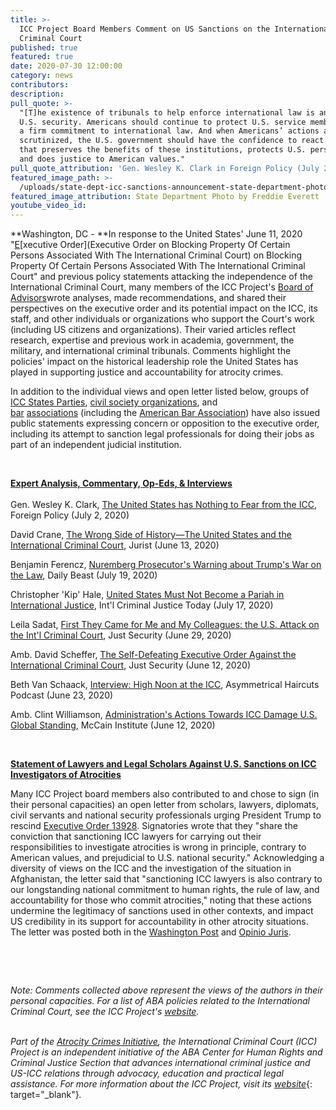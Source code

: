 ```yaml
---
title: >-
  ICC Project Board Members Comment on US Sanctions on the International
  Criminal Court
published: true
featured: true
date: 2020-07-30 12:00:00
category: news
contributors:
description:
pull_quote: >-
  "[T]he existence of tribunals to help enforce international law is an asset to
  U.S. security. Americans should continue to protect U.S. service members with
  a firm commitment to international law. And when Americans’ actions are
  scrutinized, the U.S. government should have the confidence to react in a way
  that preserves the benefits of these institutions, protects U.S. personnel,
  and does justice to American values."
pull_quote_attribution: 'Gen. Wesley K. Clark in Foreign Policy (July 2, 2020)'
featured_image_path: >-
  /uploads/state-dept-icc-sanctions-announcement-state-department-photo-by-freddie-everett-public-domain.jpg
featured_image_attribution: State Department Photo by Freddie Everett
youtube_video_id:
---
```


**Washington, DC -&nbsp;**In response to the United States' June 11, 2020 "[E](__notset__)[xecutive Order](Executive Order on Blocking Property Of Certain Persons Associated With The International Criminal Court)&nbsp;on Blocking Property Of Certain Persons Associated With The International Criminal Court" and previous policy statements attacking the independence of the International Criminal Court, many members of the ICC Project's [Board of Advisors](https://www.aba-icc.org/the-aba-icc-project/board-of-advisors/)wrote analyses, made recommendations, and shared their perspectives on the executive order and its potential impact on the ICC, its staff, and other individuals or organizations who support the Court's work (including US citizens and organizations). Their varied articles reflect research, expertise and previous work in academia, government, the military, and international criminal tribunals. Comments highlight the policies' impact on the historical leadership role the United States has played in supporting justice and accountability for atrocity crimes.

In addition to the individual views and open letter listed below, groups of [ICC S](__notset__)[tates Parties](https://onu.delegfrance.org/We-remain-committed-to-an-international-rules-based-order), [civil society organizations](https://www.hrw.org/news/2020/06/11/oppose-trump-administration-measures-against-international-criminal-court), and [bar](https://www.nycbar.org/member-and-career-services/committees/reports-listing/reports/detail/executive-order-authorizing-international-criminal-court-icc-sanctions)&nbsp;[associations](https://www.ibanet.org/Article/NewDetail.aspx?ArticleUid=91b435ac-2ab3-4dad-b8b2-2f6c18d8aecd)&nbsp;(including the [American Bar Association](https://www.americanbar.org/news/abanews/aba-news-archives/2020/06/aba-president-judy-perry-martinez-statement-re--u-s--sanctions-o/)) have also issued public statements expressing concern or opposition to the executive order, including its attempt to sanction legal professionals for doing their jobs as part of an independent judicial institution.

&nbsp;

<u><strong>Expert Analysis, Commentary, Op-Eds, &amp; Interviews</strong></u><br><br>Gen. Wesley K. Clark, [The United States has Nothing to Fear from the ICC](https://foreignpolicy.com/2020/07/02/the-united-states-has-nothing-to-fear-from-the-icc/), Foreign Policy (July 2, 2020)

David Crane, [The Wrong Side of History—The United States and the International Criminal Court](https://www.jurist.org/commentary/2020/06/david-crane-wrong-history-icc/), Jurist (June 13, 2020)

Benjamin Ferencz, [Nuremberg Prosecutor's Warning about Trump's War on the Law](https://www.thedailybeast.com/nuremberg-prosecutors-warning-about-trumps-war-on-the-rule-of-law), Daily Beast (July 19, 2020)

Christopher 'Kip' Hale, [United States Must Not Become a Pariah in International Justice](https://www.international-criminal-justice-today.org/opinion/us-must-not-become-a-pariah-in-international-justice/), Int'l Criminal Justice Today (July 17, 2020)

Leila Sadat, [First They Came for Me and My](https://www.justsecurity.org/70996/first-they-came-for-me-and-my-colleagues-the-us-attack-on-the-intl-criminal-court/)[&nbsp;](__notset__)[Colleagues: the U.S. Attack on the Int'l Criminal Court](https://www.justsecurity.org/70996/first-they-came-for-me-and-my-colleagues-the-us-attack-on-the-intl-criminal-court/), Just Security (June 29, 2020)

Amb. David Scheffer, [The Self-Defeating Executive Order Against the International Criminal Court](https://www.justsecurity.org/70742/the-self-defeating-executive-order-against-the-international-criminal-court/), Just Security (June 12, 2020)

Beth Van Schaack, [Interview: High Noon at the ICC](https://www.asymmetricalhaircuts.com/episodes/justice-update-high-noon-at-the-icc/), Asymmetrical Haircuts Podcast (June 23, 2020)

Amb. Clint Williamson, [Administration's Actions Towards ICC Damage U.S. Global Standing](https://www.mccaininstitute.org/blog/amb-williamson-administrations-actions-towards-icc-damage-u-s-global-standing/), McCain Institute (June 12, 2020)

&nbsp;

<u><strong>Statement of Lawyers and Legal Scholars Against U.S. Sanctions on ICC Investigators of Atrocities</strong></u>

Many ICC Project board members also contributed to and chose to sign (in their personal capacities) an open letter from scholars, lawyers, diplomats, civil servants and national security professionals urging President Trump to rescind [Executive Order 13928](https://www.whitehouse.gov/presidential-actions/executive-order-blocking-property-certain-persons-associated-international-criminal-court/). Signatories wrote that they "share the conviction that sanctioning ICC lawyers for carrying out their responsibilities to investigate atrocities is wrong in principle, contrary to American values, and prejudicial to U.S. national security." Acknowledging a diversity of views on the ICC and the investigation of the situation in Afghanistan, the letter said that "sanctioning ICC lawyers is also contrary to our longstanding national commitment to human rights, the rule of law, and accountability for those who commit atrocities," noting that these actions undermine the legitimacy of sanctions used in other contexts, and impact US credibility in its support for accountability in other atrocity situations. The letter was posted both in the [Washington Post](https://www.washingtonpost.com/national-security/lawyers-urge-trump-to-rescind-sanctions-and-travel-bans-for-international-criminal-court/2020/06/29/0ef0c476-ba15-11ea-86d5-3b9b3863273b_story.html) and [Opinio Juris](http://opiniojuris.org/2020/06/30/statement-against-us-sanctions-on-icc-investigations/).

&nbsp;

&nbsp;

*Note: Comments collected above represent the views of the authors in their personal capacities. For a list of ABA policies related to the International Criminal Court, see the ICC Project's [website](https://www.aba-icc.org/the-aba-icc-project/aba-policy-on-the-icc/).*

<br>*Part of the [Atrocity Crimes Initiative](https://www.americanbar.org/groups/human_rights/preventing-atrocities/), the International Criminal Court (ICC) Project is an independent initiative of the ABA Center for Human Rights and Criminal Justice Section that advances international criminal justice and US-ICC relations through advocacy, education and practical legal assistance. For more information about the ICC Project, visit its*&nbsp;[*website*](https://www.international-criminal-justice-today.org/news/aba-reaffirms-strong-support-for-the-icc-before-the-assembly-of-states-parties/www.aba-icc.org){: target="_blank"}*.*